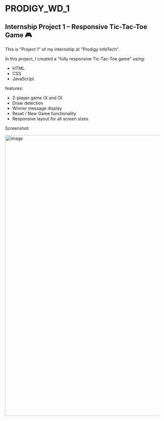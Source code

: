 # PRODIGY_WD_1

## Internship Project 1 – Responsive Tic-Tac-Toe Game 🎮

This is "Project 1" of my internship at "Prodigy InfoTech".

In this project, I created a "fully responsive Tic-Tac-Toe game" using:
- HTML
- CSS
- JavaScript

features:
- 2-player game (X and O)
- Draw detection
- Winner message display
- Reset / New Game functionality
- Responsive layout for all screen sizes

Screenshot:

<img width="1076" height="913" alt="image" src="https://github.com/user-attachments/assets/a477737e-68ee-4039-9456-ac759be62f14" />

